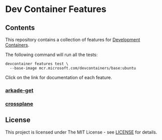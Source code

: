 # Dev Container Features

## Contents

This repository contains a collection of features for [Development Containers](https://containers.dev).

The following command will run all the tests:

```shell
devcontainer features test \
  --base-image mcr.microsoft.com/devcontainers/base:ubuntu
```

Click on the link for documentation of each feature.

### [arkade-get](src/arkade-get/README.md)

### [crossplane](src/crossplane/README.md)

## License

This project is licensed under The MIT License - see [LICENSE](LICENSE) for details.
